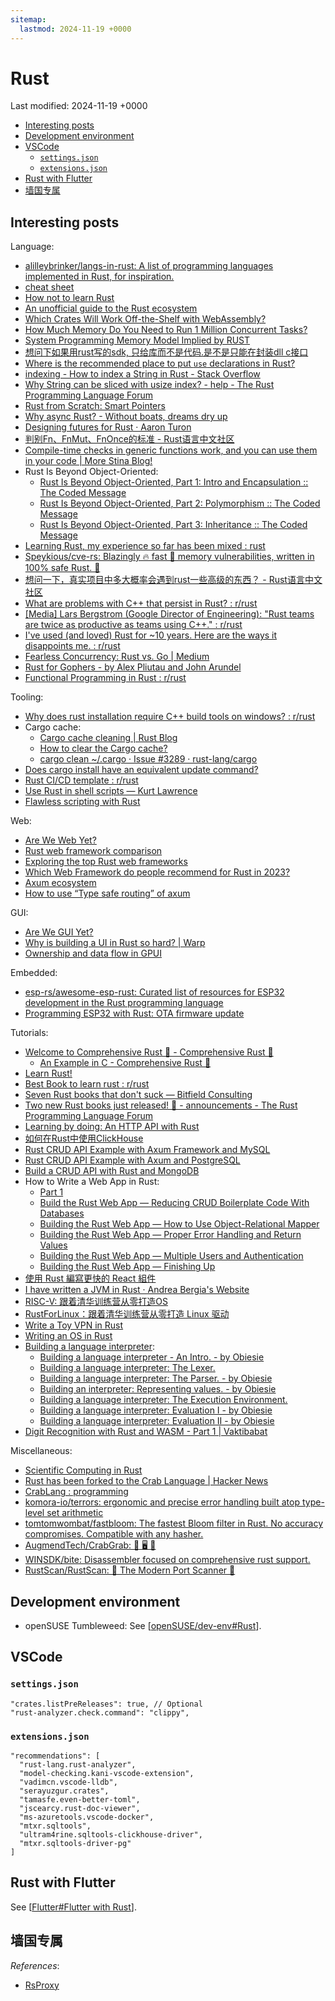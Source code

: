 ```yaml
---
sitemap:
  lastmod: 2024-11-19 +0000
---
```


# Rust

Last modified: 2024-11-19 +0000

- [Interesting posts](#interesting-posts)
- [Development environment](#development-environment)
- [VSCode](#vscode)
  - [`settings.json`](#settingsjson)
  - [`extensions.json`](#extensionsjson)
- [Rust with Flutter](#rust-with-flutter)
- [墙国专属](#墙国专属)

## Interesting posts

Language:

- [alilleybrinker/langs-in-rust: A list of programming languages implemented in Rust, for inspiration.](https://github.com/alilleybrinker/langs-in-rust)
- [cheat sheet](https://cheats.rs/)
- [How not to learn Rust](https://dystroy.org/blog/how-not-to-learn-rust/)
- [An unofficial guide to the Rust ecosystem](https://blessed.rs/crates)
- [Which Crates Will Work Off-the-Shelf with WebAssembly?](https://rustwasm.github.io/docs/book/reference/which-crates-work-with-wasm.html)
- [How Much Memory Do You Need to Run 1 Million Concurrent Tasks?](https://pkolaczk.github.io/memory-consumption-of-async/)
- [System Programming Memory Model Implied by RUST](https://t4wydfkrrq.feishu.cn/docx/doxcnM3juNBUJfxGcIWOfJRLk5g)
- [想问下如果用rust写的sdk, 只给库而不是代码.是不是只能在封装dll c接口](https://rustcc.cn/article?id=62bbfc2f-230d-4abc-ad94-8390a8487520)
- [Where is the recommended place to put `use` declarations in Rust?](https://stackoverflow.com/questions/45618552/where-is-the-recommended-place-to-put-use-declarations-in-rust)
- [indexing - How to index a String in Rust - Stack Overflow](https://stackoverflow.com/questions/24542115/how-to-index-a-string-in-rust)
- [Why String can be sliced with usize index? - help - The Rust Programming Language Forum](https://users.rust-lang.org/t/why-string-can-be-sliced-with-usize-index/71437)
- [Rust from Scratch: Smart Pointers](https://medium.com/@zainalpour_79971/rust-from-scratch-smart-pointers-2951b7725760)
- [Why async Rust? - Without boats, dreams dry up](https://without.boats/blog/why-async-rust/)
- [Designing futures for Rust · Aaron Turon](http://aturon.github.io/blog/2016/09/07/futures-design/)
- [判别Fn、FnMut、FnOnce的标准 - Rust语言中文社区](https://rustcc.cn/article?id=8b6c5e63-c1e0-4110-8ae8-a3ce1d3e03b9)
- [Compile-time checks in generic functions work, and you can use them in your code \| More Stina Blog!](https://morestina.net/blog/1940/compile-time-checks-in-generic-functions-work-and-you-can-use-them-in-your-code)
- Rust Is Beyond Object-Oriented:
  - [Rust Is Beyond Object-Oriented, Part 1: Intro and Encapsulation :: The Coded Message](https://www.thecodedmessage.com/posts/oop-1-encapsulation/)
  - [Rust Is Beyond Object-Oriented, Part 2: Polymorphism :: The Coded Message](https://www.thecodedmessage.com/posts/oop-2-polymorphism/)
  - [Rust Is Beyond Object-Oriented, Part 3: Inheritance :: The Coded Message](https://www.thecodedmessage.com/posts/oop-3-inheritance/)
- [Learning Rust, my experience so far has been mixed : rust](https://www.reddit.com/r/rust/comments/18i8y39/learning_rust_my_experience_so_far_has_been_mixed/)
- [Speykious/cve-rs: Blazingly 🔥 fast 🚀 memory vulnerabilities, written in 100% safe Rust. 🦀](https://github.com/Speykious/cve-rs)
- [想问一下，真实项目中多大概率会遇到rust一些高级的东西？ - Rust语言中文社区](https://rustcc.cn/article?id=669f55b0-f4c6-422b-b5a5-08efd7fa8e23)
- [What are problems with C++ that persist in Rust? : r/rust](https://www.reddit.com/r/rust/comments/1cajncc/what_are_problems_with_c_that_persist_in_rust/)
- [\[Media\] Lars Bergstrom (Google Director of Engineering): "Rust teams are twice as productive as teams using C++." : r/rust](https://www.reddit.com/r/rust/comments/1bpwmud/media_lars_bergstrom_google_director_of/)
- [I've used (and loved) Rust for ~10 years. Here are the ways it disappoints me. : r/rust](https://www.reddit.com/r/rust/comments/1e978l7/ive_used_and_loved_rust_for_10_years_here_are_the/)
- [Fearless Concurrency: Rust vs. Go \| Medium](https://medium.com/@AlexanderObregon/journey-to-fearless-concurrency-rust-vs-go-31d49255d6b6)
- [Rust for Gophers - by Alex Pliutau and John Arundel](https://packagemain.tech/p/rust-for-gophers)
- [Functional Programming in Rust : r/rust](https://www.reddit.com/r/rust/comments/v65k50/functional_programming_in_rust/)

Tooling:

- [Why does rust installation require C++ build tools on windows? : r/rust](https://www.reddit.com/r/rust/comments/ui76pv/why_does_rust_installation_require_c_build_tools/)
- Cargo cache:
  - [Cargo cache cleaning \| Rust Blog](https://blog.rust-lang.org/2023/12/11/cargo-cache-cleaning.html)
  - [How to clear the Cargo cache?](https://stackoverflow.com/questions/25072930/how-to-clear-the-cargo-cache)
  - [cargo clean ~/.cargo · Issue #3289 · rust-lang/cargo](https://github.com/rust-lang/cargo/issues/3289)
- [Does cargo install have an equivalent update command?](https://stackoverflow.com/questions/34484361/does-cargo-install-have-an-equivalent-update-command)
- [Rust CI/CD template : r/rust](https://www.reddit.com/r/rust/comments/1bg3xgl/rust_cicd_template/)
- [Use Rust in shell scripts — Kurt Lawrence](https://www.kurtlawrence.info/blog/gufdjkjkq7wphfhkvrumcvmqdr4r69)
- [Flawless scripting with Rust](https://www.niccoloforlini.com/flawless-scripting-with-rust/)

Web:

- [Are We Web Yet?](https://github.com/rust-lang/arewewebyet)
- [Rust web framework comparison](https://github.com/flosse/rust-web-framework-comparison)
- [Exploring the top Rust web frameworks](https://blog.logrocket.com/top-rust-web-frameworks/)
- [Which Web Framework do people recommend for Rust in 2023?](https://www.reddit.com/r/rust/comments/12jhxi2/which_web_framework_do_people_recommend_for_rust/)
- [Axum ecosystem](https://github.com/tokio-rs/axum/blob/main/ECOSYSTEM.md)
- [How to use “Type safe routing” of axum](https://mixi-developers.mixi.co.jp/how-to-use-type-safe-routing-of-axum-c06c1b1b1ab)

GUI:

- [Are We GUI Yet?](https://github.com/areweguiyet/areweguiyet)
- [Why is building a UI in Rust so hard? \| Warp](https://www.warp.dev/blog/why-is-building-a-ui-in-rust-so-hard)
- [Ownership and data flow in GPUI](https://zed.dev/blog/gpui-ownership)

Embedded:

- [esp-rs/awesome-esp-rust: Curated list of resources for ESP32 development in the Rust programming language](https://github.com/esp-rs/awesome-esp-rust)
- [Programming ESP32 with Rust: OTA firmware update](https://quan.hoabinh.vn/post/2024/3/programming-esp32-with-rust-ota-firmware-update)

Tutorials:

- [Welcome to Comprehensive Rust 🦀 - Comprehensive Rust 🦀](https://google.github.io/comprehensive-rust/index.html)
  - [An Example in C - Comprehensive Rust 🦀](https://comp-rust-2day.rust-edu.org/why-rust/an-example-in-c.html)
- [Learn Rust!](https://gist.github.com/noxasaxon/7bf5ebf930e281529161e51cd221cf8a)
- [Best Book to learn rust : r/rust](https://www.reddit.com/r/rust/comments/sjclfb/best_book_to_learn_rust/)
- [Seven Rust books that don't suck — Bitfield Consulting](https://bitfieldconsulting.com/posts/best-rust-books)
- [Two new Rust books just released! 🎉 - announcements - The Rust Programming Language Forum](https://users.rust-lang.org/t/two-new-rust-books-just-released/107796)
- [Learning by doing: An HTTP API with Rust](https://blog.frankel.ch/http-api-rust/)
- [如何在Rust中使用ClickHouse](https://cloud.tencent.com/developer/article/1814306)
- [Rust CRUD API Example with Axum Framework and MySQL](https://codevoweb.com/rust-crud-api-example-with-axum-framework-and-mysql/)
- [Rust CRUD API Example with Axum and PostgreSQL](https://codevoweb.com/rust-crud-api-example-with-axum-and-postgresql/)
- [Build a CRUD API with Rust and MongoDB](https://codevoweb.com/build-a-crud-api-with-rust-and-mongodb/)
- How to Write a Web App in Rust:
  - [Part 1](https://betterprogramming.pub/how-to-write-a-web-app-in-rust-part-1-3047156660a7)
  - [Build the Rust Web App — Reducing CRUD Boilerplate Code With Databases](https://betterprogramming.pub/how-to-write-a-web-app-in-rust-part-2-2da195369fc1)
  - [Building the Rust Web App — How to Use Object-Relational Mapper](https://betterprogramming.pub/building-the-rust-web-app-how-to-use-object-relational-mapper-3af2084555b6)
  - [Building the Rust Web App — Proper Error Handling and Return Values](https://betterprogramming.pub/building-the-rust-web-app-proper-error-handling-and-return-values-723f1f07f8cd)
  - [Building the Rust Web App — Multiple Users and Authentication](https://betterprogramming.pub/building-the-rust-web-app-multiple-users-and-authentication-5ca5988ddfe4)
  - [Building the Rust Web App — Finishing Up](https://medium.com/better-programming/building-the-rust-web-app-finishing-up-1624c9b82f80)
- [使用 Rust 編寫更快的 React 組件](https://www.readfog.com/a/1653827465241530368)
- [I have written a JVM in Rust · Andrea Bergia's Website](https://andreabergia.com/blog/2023/07/i-have-written-a-jvm-in-rust/)
- [RISC-V: 跟着清华训练营从零打造OS](https://mp.weixin.qq.com/mp/appmsgalbum?action=getalbum&__biz=Mzg4Nzk4MTY3Nw==&scene=2&album_id=3162993568748208133)
- [RustForLinux：跟着清华训练营从零打造 Linux 驱动](https://mp.weixin.qq.com/mp/appmsgalbum?__biz=Mzg4Nzk4MTY3Nw==&action=getalbum&album_id=3183255184072835074)
- [Write a Toy VPN in Rust](https://write.yiransheng.com/vpn)
- [Writing an OS in Rust](https://os.phil-opp.com/)
- [Building a language interpreter](https://buildingwithrust.substack.com/archive):
  - [Building a language interpreter - An Intro. - by Obiesie](https://buildingwithrust.substack.com/p/coming-soon)
  - [Building a language interpreter: The Lexer.](https://buildingwithrust.substack.com/p/building-a-language-interpreter-the)
  - [Building a language interpreter: The Parser. - by Obiesie](https://buildingwithrust.substack.com/p/building-a-language-interpreter-the-1d8)
  - [Building an interpreter: Representing values. - by Obiesie](https://buildingwithrust.substack.com/p/building-an-interpreter-representing)
  - [Building a language interpreter: The Execution Environment.](https://buildingwithrust.substack.com/p/building-a-language-interpreter-the-9b2)
  - [Building a language interpreter: Evaluation I - by Obiesie](https://buildingwithrust.substack.com/p/building-a-language-interpreter-evaluation)
  - [Building a language interpreter: Evaluation II - by Obiesie](https://buildingwithrust.substack.com/p/building-a-language-interpreter-evaluation-23e)
- [Digit Recognition with Rust and WASM - Part 1 \| Vaktibabat](https://vaktibabat.github.io/posts/Rust_WASM_Digit_Recognition_1/)

Miscellaneous:

- [Scientific Computing in Rust](https://scientificcomputing.rs/)
- [Rust has been forked to the Crab Language \| Hacker News](https://news.ycombinator.com/item?id=36122270)
- [CrabLang : programming](https://www.reddit.com/r/programming/comments/12n0dqc/crablang/)
- [komora-io/terrors: ergonomic and precise error handling built atop type-level set arithmetic](https://github.com/komora-io/terrors)
- [tomtomwombat/fastbloom: The fastest Bloom filter in Rust. No accuracy compromises. Compatible with any hasher.](https://github.com/tomtomwombat/fastbloom)
- [AugmendTech/CrabGrab: 🦀 🖥️ 🦀](https://github.com/augmendtech/crabgrab)
- [WINSDK/bite: Disassembler focused on comprehensive rust support.](https://github.com/WINSDK/bite)
- [RustScan/RustScan: 🤖 The Modern Port Scanner 🤖](https://github.com/RustScan/RustScan)

## Development environment

- openSUSE Tumbleweed: See [[openSUSE/dev-env#Rust]].

## VSCode

### `settings.json`

```jsonc
"crates.listPreReleases": true, // Optional
"rust-analyzer.check.command": "clippy",
```

### `extensions.json`

```jsonc
"recommendations": [
  "rust-lang.rust-analyzer",
  "model-checking.kani-vscode-extension",
  "vadimcn.vscode-lldb",
  "serayuzgur.crates",
  "tamasfe.even-better-toml",
  "jscearcy.rust-doc-viewer",
  "ms-azuretools.vscode-docker",
  "mtxr.sqltools",
  "ultram4rine.sqltools-clickhouse-driver",
  "mtxr.sqltools-driver-pg"
]
```

## Rust with Flutter

See [[Flutter#Flutter with Rust]].

## 墙国专属

*References*:

- [RsProxy](https://rsproxy.cn/)

[//begin]: # "Autogenerated link references for markdown compatibility"
[openSUSE/dev-env#Rust]: ../notes-OS/Linux/openSUSE/dev-env.md "openSUSE Development Environment"
[Flutter#Flutter with Rust]: Flutter.md "Flutter"
[//end]: # "Autogenerated link references"
